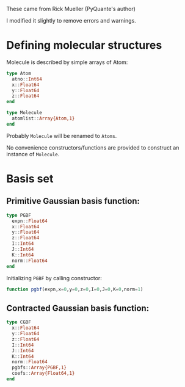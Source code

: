 These came from Rick Mueller (PyQuante's author)

I modified it slightly to remove errors and warnings.

# Defining molecular structures

Molecule is described by simple arrays of Atom:

```julia
type Atom
  atno::Int64
  x::Float64
  y::Float64
  z::Float64
end

type Molecule
  atomlist::Array{Atom,1}
end
```

Probably `Molecule` will be renamed to `Atoms`.

No convenience constructors/functions are provided to
construct an instance of `Molecule`.

# Basis set

## Primitive Gaussian basis function:

```Julia
type PGBF
  expn::Float64
  x::Float64
  y::Float64
  z::Float64
  I::Int64
  J::Int64
  K::Int64
  norm::Float64
end
```

Initializing `PGBF` by calling constructor:

```julia
function pgbf(expn,x=0,y=0,z=0,I=0,J=0,K=0,norm=1)
```

## Contracted Gaussian basis function:

```julia
type CGBF
  x::Float64
  y::Float64
  z::Float64
  I::Int64
  J::Int64
  K::Int64
  norm::Float64
  pgbfs::Array{PGBF,1}
  coefs::Array{Float64,1}
end
```
